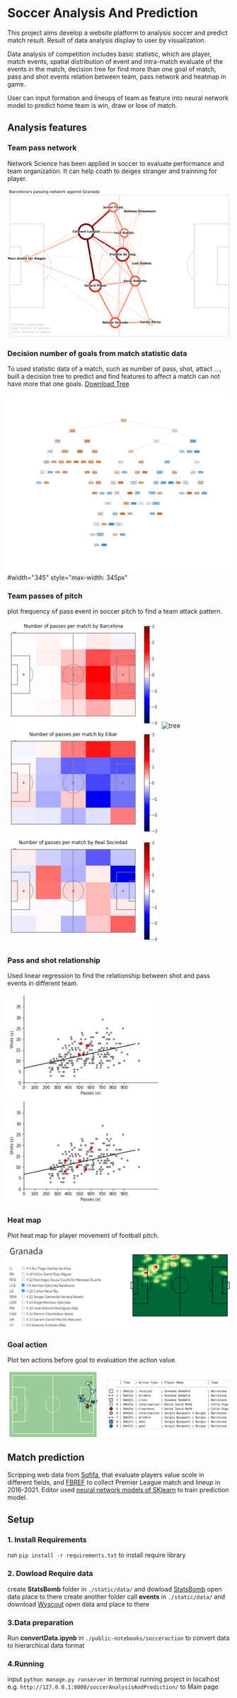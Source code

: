 # Soccer Analysis And Prediction
This project aims develop a website platform to analysis soccer and predict match result. Result of data analysis display to user by visualization. 

Data analysis of competition includes basic statistic, which are player, match events, spatial distribution of event and intra-match evaluate of the events in the match, decision tree for find more than one goal of match, pass and shot events relation between team, pass network and heatmap in game.

User can input formation and lineups of team as feature into neural network model to predict home team is win, draw or lose of match.

## Analysis features
### Team pass network
Network Science has been applied in soccer to evaluate performance and team organization. It can help coath to deiges stranger and trainning for player.

<img alt="Pass network" src="static/img/passnetwork.PNG">

### Decision number of goals from match statistic data
To used statistic data of a match, such as number of pass, shot, attact ..., buill a decision tree to predict and find features to affect a match can not have more that one goals. <a id="raw-url" href="static/img/tree.jpg" download="tree.jpg">Download Tree</a>

<img alt="tree" src="static/img/tree.jpg">
#width="345" style="max-width: 345px"

### Team passes of pitch
plot frequency of pass event in soccer pitch to find a team attack pattern.

<img alt="tree" src="static/img/PassHeatBarcelona.jpg" width="345" style="max-width: 345px"> <img alt="tree" src="static/img/PassHeatReal.jpg" width="345" style="max-width: 345px">
<img alt="tree" src="static/img/PassHeatEibar.jpg" width="345" style="max-width: 345px"> <img alt="tree" src="static/img/PassHeatReal Sociedad.jpg" width="345" style="max-width: 345px"> 

### Pass and shot relationship
Used linear regression to find the relationship between shot and pass events in different team.

<img alt="tree" src="static/img/ShotsPassesWithFit_Real Madrid.jpg" width="345" style="max-width: 345px">
<img alt="tree" src="static/img/ShotsPassesWithFit_Real Sociedad.jpg" width="345" style="max-width: 345px">

### Heat map
Plot heat map for player movement of football pitch.

<img alt="tree" src="static/img/heatMap.PNG">

### Goal action
Plot ten actions before goal to evaluation the action value.

<img alt="tree" src="static/img/goalaction.PNG">


## Match prediction
Scripping web data from [Sqfifa](https://sofifa.com/), that evaluate players value scole in different fields, and [FBREF](https://fbref.com/en/comps/9/Premier-League-Stats) to collect Premier League match and lineup in 2016-2021. Editor used [neural network models of SKlearn](https://scikit-learn.org/stable/modules/neural_networks_supervised.html) to train prediction model.



## Setup
### 1. Install Requirements
run `pip install -r requirements.txt` to install require library 

### 2. Dowload Require data
create **StatsBomb** folder in `./static/data/` and dowload [StatsBomb](https://github.com/statsbomb/open-data) open data place to there
create another folder call **events** in `./static/data/` and download [Wyscout](https://figshare.com/articles/dataset/Events/7770599?backTo=/collections/Soccer_match_event_dataset/4415000) open data and place to there

### 3.Data preparation
Run **convertData.ipynb** in `./public-notebooks/socceraction` to convert data to hierarchical data format 

### 4.Running
input `python manage.py runserver` in terminal running project in localhost e.g. `http://127.0.0.1:8000/soccerAnalysisAndPrediction/` to Main page
